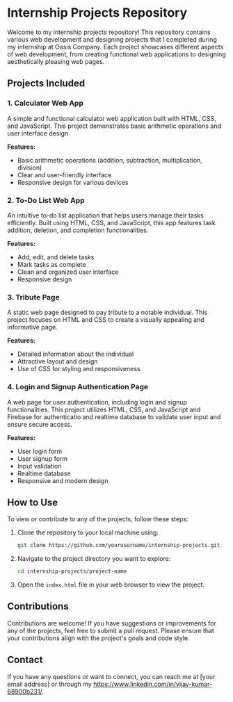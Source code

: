 # Internship Projects Repository

Welcome to my internship projects repository! This repository contains various web development and designing projects that I completed during my internship at Oasis Company. Each project showcases different aspects of web development, from creating functional web applications to designing aesthetically pleasing web pages.

## Projects Included

### 1. Calculator Web App
A simple and functional calculator web application built with HTML, CSS, and JavaScript. This project demonstrates basic arithmetic operations and user interface design.

**Features:**
- Basic arithmetic operations (addition, subtraction, multiplication, division)
- Clear and user-friendly interface
- Responsive design for various devices

### 2. To-Do List Web App
An intuitive to-do list application that helps users manage their tasks efficiently. Built using HTML, CSS, and JavaScript, this app features task addition, deletion, and completion functionalities.

**Features:**
- Add, edit, and delete tasks
- Mark tasks as complete
- Clean and organized user interface
- Responsive design

### 3. Tribute Page
A static web page designed to pay tribute to a notable individual. This project focuses on HTML and CSS to create a visually appealing and informative page.

**Features:**
- Detailed information about the individual
- Attractive layout and design
- Use of CSS for styling and responsiveness

### 4. Login and Signup Authentication Page
A web page for user authentication, including login and signup functionalities. This project utilizes HTML, CSS, and JavaScript and Firebase for authenticatio and realtime database to validate user input and ensure secure access.

**Features:**
- User login form
- User signup form
- Input validation
- Realtime database
- Responsive and modern design

## How to Use
To view or contribute to any of the projects, follow these steps:

1. Clone the repository to your local machine using:
   ```bash
   git clone https://github.com/yourusername/internship-projects.git
   ```
2. Navigate to the project directory you want to explore:
   ```bash
   cd internship-projects/project-name
   ```
3. Open the `index.html` file in your web browser to view the project.

## Contributions
Contributions are welcome! If you have suggestions or improvements for any of the projects, feel free to submit a pull request. Please ensure that your contributions align with the project's goals and code style.

## Contact
If you have any questions or want to connect, you can reach me at [your email address] or through my https://www.linkedin.com/in/vijay-kumar-68900b231/.
